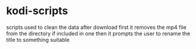 # kodi-scripts
scripts used to clean the data after download
first it removes the mp4 file from the directory if included in one
then it prompts the user to rename the title to something suitable
